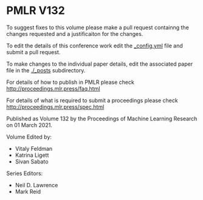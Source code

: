 # PMLR V132

To suggest fixes to this volume please make a pull request containng the changes requested and a justificaiton for the changes.

To edit the details of this conference work edit the [_config.yml](./_config.yml) file and submit a pull request.

To make changes to the individual paper details, edit the associated paper file in the [./_posts](./_posts) subdirectory.

For details of how to publish in PMLR please check http://proceedings.mlr.press/faq.html

For details of what is required to submit a proceedings please check http://proceedings.mlr.press/spec.html



Published as Volume 132 by the Proceedings of Machine Learning Research on 01 March 2021.

Volume Edited by:
  * Vitaly Feldman
  * Katrina Ligett
  * Sivan Sabato

Series Editors:
  * Neil D. Lawrence
  * Mark Reid
